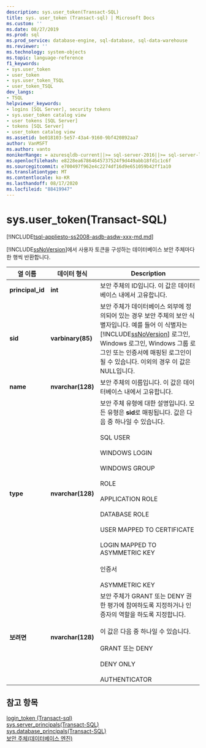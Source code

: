 ```yaml
---
description: sys.user_token(Transact-SQL)
title: sys. user_token (Transact-sql) | Microsoft Docs
ms.custom: ''
ms.date: 08/27/2019
ms.prod: sql
ms.prod_service: database-engine, sql-database, sql-data-warehouse
ms.reviewer: ''
ms.technology: system-objects
ms.topic: language-reference
f1_keywords:
- sys.user_token
- user_token
- sys.user_token_TSQL
- user_token_TSQL
dev_langs:
- TSQL
helpviewer_keywords:
- logins [SQL Server], security tokens
- sys.user_token catalog view
- user tokens [SQL Server]
- tokens [SQL Server]
- user_token catalog view
ms.assetid: be018103-5e57-43a4-9160-9bf420892aa7
author: VanMSFT
ms.author: vanto
monikerRange: = azuresqldb-current||>= sql-server-2016||>= sql-server-linux-2017||= sqlallproducts-allversions|| = azure-sqldw-latest
ms.openlocfilehash: e8228ea67864645737524f9d449abb18fd1c1c6f
ms.sourcegitcommit: e700497f962e4c2274df16d9e651059b42ff1a10
ms.translationtype: MT
ms.contentlocale: ko-KR
ms.lasthandoff: 08/17/2020
ms.locfileid: "88419947"
---
```

# <a name="sysuser_token-transact-sql"></a>sys.user_token(Transact-SQL)
[!INCLUDE[tsql-appliesto-ss2008-asdb-asdw-xxx-md.md](../../includes/tsql-appliesto-ss2008-asdb-asdw-xxx-md.md)]

  [!INCLUDE[ssNoVersion](../../includes/ssnoversion-md.md)]에서 사용자 토큰을 구성하는 데이터베이스 보안 주체마다 한 행씩 반환합니다.  
  
|열 이름|데이터 형식|Description|  
|-----------------|---------------|-----------------|  
|**principal_id**|**int**|보안 주체의 ID입니다. 이 값은 데이터베이스 내에서 고유합니다.|  
|**sid**|**varbinary(85)**|보안 주체가 데이터베이스 외부에 정의되어 있는 경우 보안 주체의 보안 식별자입니다. 예를 들어 이 식별자는 [!INCLUDE[ssNoVersion](../../includes/ssnoversion-md.md)] 로그인, Windows 로그인, Windows 그룹 로그인 또는 인증서에 매핑된 로그인이 될 수 있습니다. 이외의 경우 이 값은 NULL입니다.|  
|**name**|**nvarchar(128)**|보안 주체의 이름입니다. 이 값은 데이터베이스 내에서 고유합니다.|  
|**type**|**nvarchar(128)**|보안 주체 유형에 대한 설명입니다. 모든 유형은 **sid**로 매핑됩니다. 값은 다음 중 하나일 수 있습니다.<br /><br /> SQL USER<br /><br /> WINDOWS LOGIN<br /><br /> WINDOWS GROUP<br /><br /> ROLE<br /><br /> APPLICATION ROLE<br /><br /> DATABASE ROLE<br /><br /> USER MAPPED TO CERTIFICATE<br /><br /> LOGIN MAPPED TO ASYMMETRIC KEY<br /><br /> 인증서<br /><br /> ASYMMETRIC KEY|  
|**보려면**|**nvarchar(128)**|보안 주체가 GRANT 또는 DENY 권한 평가에 참여하도록 지정하거나 인증자의 역할을 하도록 지정합니다.<br /><br /> 이 값은 다음 중 하나일 수 있습니다.<br /><br /> GRANT 또는 DENY<br /><br /> DENY ONLY<br /><br /> AUTHENTICATOR|  
  
## <a name="see-also"></a>참고 항목  
 [login_token &#40;Transact-sql&#41;](../../relational-databases/system-catalog-views/sys-login-token-transact-sql.md)   
 [sys.server_principals&#40;Transact-SQL&#41;](../../relational-databases/system-catalog-views/sys-server-principals-transact-sql.md)   
 [sys.database_principals&#40;Transact-SQL&#41;](../../relational-databases/system-catalog-views/sys-database-principals-transact-sql.md)   
 [보안 주체&#40;데이터베이스 엔진&#41;](../../relational-databases/security/authentication-access/principals-database-engine.md)  
  
  
